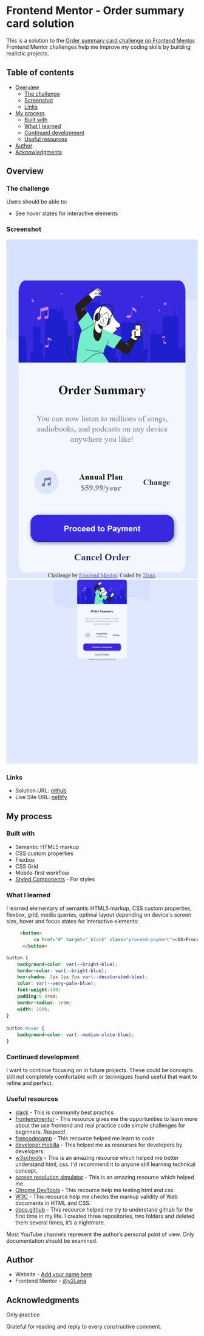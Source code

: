 # Frontend Mentor - Order summary card solution

This is a solution to the [Order summary card challenge on Frontend Mentor](https://www.frontendmentor.io/challenges/order-summary-component-QlPmajDUj). Frontend Mentor challenges help me improve my coding skills by building realistic projects. 

## Table of contents

- [Overview](#overview)
  - [The challenge](#the-challenge)
  - [Screenshot](#screenshot)
  - [Links](#links)
- [My process](#my-process)
  - [Built with](#built-with)
  - [What I learned](#what-i-learned)
  - [Continued development](#continued-development)
  - [Useful resources](#useful-resources)
- [Author](#author)
- [Acknowledgments](#acknowledgments)

## Overview

### The challenge

Users should be able to:

- See hover states for interactive elements

### Screenshot

![](order-screenshot-mob.png)
![](order-screenshot-desk.png)


### Links

- Solution URL: [github](https://github.com/2lana/order-summary-component)
- Live Site URL: [netlify](https://vermillion-zabaione-216eeb.netlify.app/)

## My process

### Built with

- Semantic HTML5 markup
- CSS custom properties
- Flexbox
- CSS Grid
- Mobile-first workflow
- [Styled Components](https://styled-components.com/) - For styles


### What I learned

I learned elementary of semantic HTML5 markup, CSS custom properties, flexbox, grid, media queries, optimal layout depending on device's screen size, hover and focus states for interactive elements:

```html
     <button>
          <a href="#" target="_blank" class="proceed-payment"><h3>Proceed to Payment</h3></a>
      </button>
```
```css
button {
    background-color: var(--bright-blue); 
    border-color: var(--bright-blue);
    box-shadow: 2px 2px 8px var(--desaturated-blue);
    color: var(--very-pale-blue);
    font-weight:400; 
    padding:0 4rem; 
    border-radius: 1rem;
    width: 100%;
}

button:hover {
    background-color: var(--medium-slate-blue);
}
```

### Continued development

I want to continue focusing on in future projects. These could be concepts still not completely comfortable with or techniques  found useful that  want to refine and perfect.


### Useful resources

- [slack](https://app.slack.com/) - This is community best practics
- [frontendmentor](https://www.frontendmentor.io/) - This resource gives me the opportunities to learn more about the use frontend and real practice code simple challenges for beginners. Respect!
- [freecodecamp](https://www.freecodecamp.org/) - This recource helped me learn to code
- [developer.mozilla](https://developer.mozilla.org) - This helped me as resourses for developers by developers.
- [w3schools](https://www.w3schools.com/) - This is an amazing resource which helped me better understand html, css. I'd recommend it to anyone still learning technical concept.
- [screen resolution simulator](https://searchenginereports.net/screen-resolution-simulator) - This is an amazing resource which helped me. 
- [Chrome DevTools](https://developer.chrome.com/docs/devtools/console/) - This recource help me testing html and css.
- [W3C](https://validator.w3.org/) - This recource help me checks the markup validity of Web documents in HTML and CSS.
- [docs.github](https://docs.github.com/en/get-started) - This recource helped me try to understand githab for the first time in my life. I created three repositories, two folders and deleted them several times, it’s a nightmare.

Most YouTube channels represent the author’s personal point of view. Only documentation should be examined.

## Author

- Website - [Add your name here](https://www.your-site.com)
- Frontend Mentor - [@y2Lana](https://www.frontendmentor.io/profile/2lana)


## Acknowledgments

Only practice

Grateful for reading and reply to every constructive comment.

